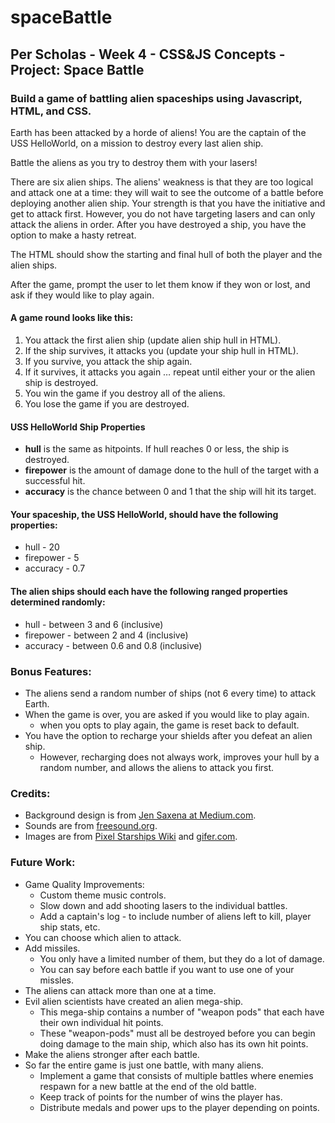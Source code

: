 # spaceBattle

## Per Scholas - Week 4 - CSS&JS Concepts - Project: Space Battle

### Build a game of battling alien spaceships using Javascript, HTML, and CSS.

Earth has been attacked by a horde of aliens! You are the captain of the USS HelloWorld, on a mission to destroy every last alien ship.

Battle the aliens as you try to destroy them with your lasers!

There are six alien ships. The aliens' weakness is that they are too logical and attack one at a time: they will wait to see the outcome of a battle before deploying another alien ship. Your strength is that you have the initiative and get to attack first. However, you do not have targeting lasers and can only attack the aliens in order. After you have destroyed a ship, you have the option to make a hasty retreat.

The HTML should show the starting and final hull of both the player and the alien ships.

After the game, prompt the user to let them know if they won or lost, and ask if they would like to play again.

#### A game round looks like this:

1. You attack the first alien ship (update alien ship hull in HTML).
1. If the ship survives, it attacks you (update your ship hull in HTML).
1. If you survive, you attack the ship again.
1. If it survives, it attacks you again … repeat until either your or the alien ship is destroyed.
1. You win the game if you destroy all of the aliens.
1. You lose the game if you are destroyed.

#### USS HelloWorld Ship Properties

- **hull** is the same as hitpoints. If hull reaches 0 or less, the ship is destroyed.
- **firepower** is the amount of damage done to the hull of the target with a successful hit.
- **accuracy** is the chance between 0 and 1 that the ship will hit its target.

#### Your spaceship, the USS HelloWorld, should have the following properties:

- hull - 20
- firepower - 5
- accuracy - 0.7

#### The alien ships should each have the following ranged properties determined randomly:

- hull - between 3 and 6 (inclusive)
- firepower - between 2 and 4 (inclusive)
- accuracy - between 0.6 and 0.8 (inclusive)

### Bonus Features:

- The aliens send a random number of ships (not 6 every time) to attack Earth.
- When the game is over, you are asked if you would like to play again.
   + when you opts to play again, the game is reset back to default.
- You have the option to recharge your shields after you defeat an alien ship.
   + However, recharging does not always work, improves your hull by a random number, and allows the aliens to attack you first.

### Credits:

- Background design is from [Jen Saxena at Medium.com](https://medium.com/@jensaxena/css-tutorial-animated-geometric-galaxy-background-ad3835c36ce1).
- Sounds are from [freesound.org](https://freesound.org).
- Images are from [Pixel Starships Wiki](https://pixelstarships.fandom.com/wiki/Category:Faction) and [gifer.com](https://gifer.com/en/gifs/explosion).

### Future Work:

- Game Quality Improvements:
    + Custom theme music controls.
    + Slow down and add shooting lasers to the individual battles.
    + Add a captain's log - to include number of aliens left to kill, player ship stats, etc.
- You can choose which alien to attack.
- Add missiles.
    + You only have a limited number of them, but they do a lot of damage.
    + You can say before each battle if you want to use one of your missles.
- The aliens can attack more than one at a time.
- Evil alien scientists have created an alien mega-ship.
    + This mega-ship contains a number of "weapon pods" that each have their own individual hit points.
    + These "weapon-pods" must all be destroyed before you can begin doing damage to the main ship, which also has its own hit points.
- Make the aliens stronger after each battle.
- So far the entire game is just one battle, with many aliens.
    + Implement a game that consists of multiple battles where enemies respawn for a new battle at the end of the old battle.
    + Keep track of points for the number of wins the player has.
    + Distribute medals and power ups to the player depending on points.
